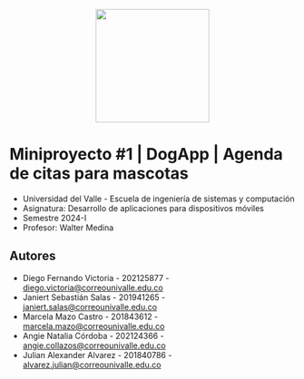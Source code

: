 <p align='center'>
  <img width='200' heigth='225' src='https://user-images.githubusercontent.com/62605744/171186764-43f7aae0-81a9-4b6e-b4ce-af963564eafb.png'>
</p>

# Miniproyecto #1 | DogApp | Agenda de citas para mascotas
- Universidad del Valle - Escuela de ingeniería de sistemas y computación
- Asignatura: Desarrollo de aplicaciones para dispositivos móviles
- Semestre 2024-I
- Profesor: Walter Medina

## Autores
- Diego Fernando Victoria - 202125877 - diego.victoria@correounivalle.edu.co
- Janiert Sebastián Salas - 201941265 - janiert.salas@correounivalle.edu.co
- Marcela Mazo Castro - 201843612 - marcela.mazo@correounivalle.edu.co
- Angie Natalia Córdoba - 202124366 - angie.collazos@correounivalle.edu.co
- Julian Alexander Alvarez - 201840786 - alvarez.julian@correounivalle.edu.co